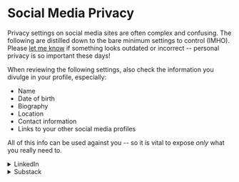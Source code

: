 # Social Media Privacy

Privacy settings on social media sites are often complex and confusing. The following are distilled down to the bare minimum settings to control (IMHO). Please [let me know](mailto:xenloops@protonmail.com?subject=Correction:privacy_social_media.md) if something looks outdated or incorrect -- personal privacy is so important these days!

When reviewing the following settings, also check the information you divulge in your profile, especially:
* Name
* Date of birth
* Biography
* Location
* Contact information
* Links to your other social media profiles

All of this info can be used against you -- so it is vital to expose *only* what you really need to.

<details>
  <summary> LinkedIn </summary>

  To get to the appropriate settings, go to the Me menu > Settings & Privacy.

  ## Account preferences:
  ### Profile Information
  * Personal demographic information -- Check to ensure LI isn't storing your data (unless you trust Microsoft with it).
  ### General preferences
  *  Feed preferences > Show political content -- For sanity's sake, turn off (is this really where you want to see such dreg?)
  ### Syncing options
  * Sync contacts > Remove all -- Unless you trust Microsoft with them.
  * Partners & services -- Check that you really trust Microsoft with connecting to other services.

  ## Sign in & Security:
  ### Account access
  * Where you're signed in -- It doesn't hurt to check the active sessions list periodically. Make sure all the entries (usually one for each LI tab open) are yours. End any sessions you don't recognize. (I had sessions still open that I last accessed two months ago -- if anyone knows of a course in managing browser tabs, I'd like to hear about it.)
  * Two-step verification -- Turn on and use an authenticator app to make logging in more secure (and admittedly yes, slightly less convenient). Don't bother with SMS as a method, as this is susceptible to SIM swapping attacks.

  ## Visibility: 

  Change settings as desired. Of course, part of the point of LI is that people can find you and learn about your work history. But there are things you might not want to share, for example:
  ### Visibility of your profile & network
  * Who can see your email address (recommend limiting to connections or no one).
  * Who can see members you follow.
  * Page owners exporting your data (recommend turning off).
  * Profile discovery and visibility off LinkedIn (recommend turning off).
  
  ### Visibility of your LinkedIn activity
  * Manage active status (recommend setting to No one, unless you're ok with people seeing you're actively on LI).

  ## Data privacy:

  ### How LinkedIn uses your data
  Special thanks to the EU for passing the GDPR!
  * Get a copy of your data -- Not a bad idea to look through periodically.
  * Search history -- Only visible to LI, but if your search results aren't showing you what you want, it might be a good time to clear it here.
  * Demographic info -- This is sensitive info. Why give it to a company if it's not required?
  * Social, economic, and workplace research -- Turn off. You won't benefit from the collection of your data.
  * Data for Generative AI Improvement -- Turn off. You won't benefit from the collection of your data.

  ### Messaging experience
  * Read receipts and typing indicators -- Turn off.
  * Messaging suggestions -- Turn off, since this probably involves an AI reading and storing your messages.

  ### Job seeking preferences
  * Job application settings / Resumes and application data
    * Save resumes and application data -- Convenient, and as long as there's no sensitive data on your resume/CV beyond what's on your LI profile, not much of a risk.
    * Share resume data with recruiters -- See above.
    * Save self-ID information -- This is a bit more sensitive, so turn this off. It doesn't take much effort to answer the same three questions for each application (if you choose to).
  * Signal your interest to recruiters at companies you've created job alerts for -- Turn off (unless you want recruiters to know).

  ### Other applications
  * Permitted services -- Check periodically for services you didn't/no longer approve.
  * Microsoft Word -- Turn off. This is an ambiguous "connection" to help you write a resume using the "Resume Assistant" tool. The "Learn more" link doesn't work (as of 24 Sept 2024), so there's no easy way to tell where LI/Microsoft claims your data will be stored.

  ## Advertising data
  In general, turn this off. These are all settings relating to making LI money, and doesn't benefit you beyond targeted ads. Also, you have no idea where your LI data will be stored in advertisers' databases, or how it will be protected or for how long.

</details>

<details>
  <summary> Substack </summary>

  ## Privacy section

  Wonderfully simple privacy/security settings. To get to the appropriate settings, open the hamburger menu and scroll almost to the bottom to the page.
  
  * Show likes on profile -- if you're OK with your likes being public, leave on.
  * Allow mentions -- if you want other users to tag you publically, leave on.
  * Allow guest posts -- if you want to allow authors to list you as a co-author, leave on.

  ## Profile settings

  Some privacy settings hide in your profile. Get there by opening the hamburger menu and clicking on your user name, then click Edit profile.
  
  * Reads -- any Substacks you've subscribed to but don't want to appear publically, click off. You'll need to come back here anytime you add another Substack that you don't want to show on your profile.
  * Privacy -- if you don't want your likes to appear publically, click this off.

</details>
  

